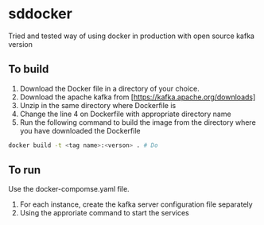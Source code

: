 # sddocker
Tried and tested way of using docker in production with open source kafka version

## To build 
1. Download the Docker file in a directory of your choice. 
2. Download the apache kafka from [https://kafka.apache.org/downloads]
3. Unzip in the same directory where Dockerfile is 
4. Change the line 4 on Dockerfile with appropriate directory name
5. Run the following command to build the image from the directory where you have downloaded the Dockerfile 
```sh
docker build -t <tag name>:<verson> . # Do 
```

## To run 
Use the docker-compomse.yaml file. 
1. For each instance, create the kafka server configuration file separately 
2. Using the approriate command to start the services
